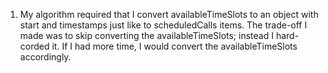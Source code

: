 1. My algorithm required that I convert availableTimeSlots to an object with start and timestamps just like to scheduledCalls items. The trade-off I made was to skip converting the availableTimeSlots; instead I hard-corded it.
If I had more time, I would convert the availableTimeSlots accordingly.